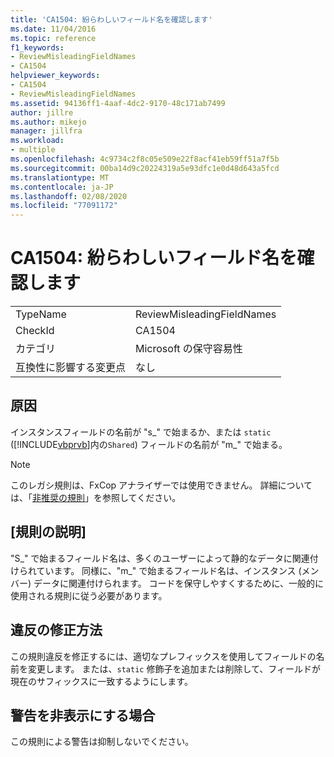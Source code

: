 ```yaml
---
title: 'CA1504: 紛らわしいフィールド名を確認します'
ms.date: 11/04/2016
ms.topic: reference
f1_keywords:
- ReviewMisleadingFieldNames
- CA1504
helpviewer_keywords:
- CA1504
- ReviewMisleadingFieldNames
ms.assetid: 94136ff1-4aaf-4dc2-9170-48c171ab7499
author: jillre
ms.author: mikejo
manager: jillfra
ms.workload:
- multiple
ms.openlocfilehash: 4c9734c2f8c05e509e22f8acf41eb59ff51a7f5b
ms.sourcegitcommit: 00ba14d9c20224319a5e93dfc1e0d48d643a5fcd
ms.translationtype: MT
ms.contentlocale: ja-JP
ms.lasthandoff: 02/08/2020
ms.locfileid: "77091172"
---
```

# <a name="ca1504-review-misleading-field-names"></a>CA1504: 紛らわしいフィールド名を確認します

|||
|-|-|
|TypeName|ReviewMisleadingFieldNames|
|CheckId|CA1504|
|カテゴリ|Microsoft の保守容易性|
|互換性に影響する変更点|なし|

## <a name="cause"></a>原因
インスタンスフィールドの名前が "s_" で始まるか、または `static` ([!INCLUDE[vbprvb](../code-quality/includes/vbprvb_md.md)]内の`Shared`) フィールドの名前が "m_" で始まる。

> [!NOTE]
> このレガシ規則は、FxCop アナライザーでは使用できません。 詳細については、「[非推奨の規則](fxcop-rule-port-status.md#deprecated-rules)」を参照してください。

## <a name="rule-description"></a>[規則の説明]
"S_" で始まるフィールド名は、多くのユーザーによって静的なデータに関連付けられています。 同様に、"m_" で始まるフィールド名は、インスタンス (メンバー) データに関連付けられます。 コードを保守しやすくするために、一般的に使用される規則に従う必要があります。

## <a name="how-to-fix-violations"></a>違反の修正方法
この規則違反を修正するには、適切なプレフィックスを使用してフィールドの名前を変更します。 または、`static` 修飾子を追加または削除して、フィールドが現在のサフィックスに一致するようにします。

## <a name="when-to-suppress-warnings"></a>警告を非表示にする場合
この規則による警告は抑制しないでください。
